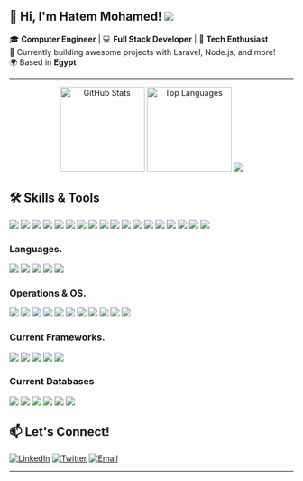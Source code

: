 ## 👋 Hi, I'm Hatem Mohamed! ![](https://komarev.com/ghpvc/?username=hatem-elsheref-st&style=flat-square&label=PROFILE+VIEWS&color=blueviolet)

🎓 **Computer Engineer** | 💻 **Full Stack Developer** | 🚀 **Tech Enthusiast**  
🔭 Currently building awesome projects with Laravel, Node.js, and more!  
🌍 Based in **Egypt**  

---
<div align="center">
  <img src="https://github-readme-stats.vercel.app/api?username=hatem-elsheref&show_icons=true&theme=radical" alt="GitHub Stats" height="150px" />
  <img src="https://github-readme-stats.vercel.app/api/top-langs/?username=hatem-elsheref&layout=compact&theme=radical" alt="Top Languages" height="150px" />
    <img    src="https://github-readme-streak-stats.herokuapp.com/?user=hatem-elsheref&layout=compact&theme=radical" />

</div>

<!--<a href="https://github.com/hatem-elsheref">
  <img align="center" width="45%" src="https://github-readme-stats.vercel.app/api/wakatime?username=hatemelsheref&v=2&langs_count=40" /> 
</a>-->

<a href="https://github.com/hatem-elsheref">
</a>

## 🛠️ Skills & Tools

<div>


<img src="https://img.shields.io/badge/rabbitmq-%23FF6600.svg?&style=for-the-badge&logo=rabbitmq&logoColor=white" />
<img src="https://img.shields.io/badge/git-%23F05033.svg?&style=for-the-badge&logo=git&logoColor=white" />
<img src="https://img.shields.io/badge/mvc-%230072b1.svg?&style=for-the-badge&logo=mvc&logoColor=white" />
<img src="https://img.shields.io/badge/RESTful%20API-%2300599C.svg?&style=for-the-badge&logo=rest&logoColor=white" />
<img src="https://img.shields.io/badge/WebSockets-%232E9FFF.svg?&style=for-the-badge&logo=websocket&logoColor=white" />
<img src="https://img.shields.io/badge/GraphQL-%23E10098.svg?&style=for-the-badge&logo=graphql&logoColor=white" />
<img src="https://img.shields.io/badge/Postman-%23FF6C37.svg?&style=for-the-badge&logo=postman&logoColor=white" />
<img src="https://img.shields.io/badge/AWS%20S3-%23FF9900.svg?&style=for-the-badge&logo=amazon-s3&logoColor=white" />
<img src="https://img.shields.io/badge/AWS%20SNS-%23FF9900.svg?&style=for-the-badge&logo=amazon-sns&logoColor=white" />
<img src="https://img.shields.io/badge/AWS%20SES-%23FF9900.svg?&style=for-the-badge&logo=amazon-ses&logoColor=white" />
<img src="https://img.shields.io/badge/FCM-%2339DCFF.svg?&style=for-the-badge&logo=firebase&logoColor=black" />
<img src="https://img.shields.io/badge/Swagger-%2385EA2D.svg?&style=for-the-badge&logo=swagger&logoColor=black" />
<img src="https://img.shields.io/badge/-Vs%20Code-007ACC?style=for-the-badge&logo=Visual-Studio-Code&logoColor=whitej"/>
<img src="https://img.shields.io/badge/-Sublime%20Text-FF9800?style=for-the-badge&logo=Sublime-Text&logoColor=black"/>
<img src="https://img.shields.io/badge/git-GIT-green?style=for-the-badge"/>
<img src="https://img.shields.io/badge/-SOLID%20Principles-9999FF?style=for-the-badge&logo=apache-rocketMQ&logoColor=black"/>
<img src="https://img.shields.io/badge/-Design%20patterns-360D3A?style=for-the-badge&logo=apache-rocketMQ&logoColor=white"/>
<img src="https://img.shields.io/badge/-Microservices-darkgreen?style=for-the-badge"/>
</div>


### Languages.
<div>
 <img src="https://img.shields.io/badge/php-%23777BB4.svg?&style=for-the-badge&logo=php&logoColor=white" />
<img src="https://img.shields.io/badge/javascript-%23F7DF1E.svg?&style=for-the-badge&logo=javascript&logoColor=black" />
<img src="https://img.shields.io/badge/html5-%23E34F26.svg?&style=for-the-badge&logo=html5&logoColor=white" />
<img src="https://img.shields.io/badge/css3-%231572B6.svg?&style=for-the-badge&logo=css3&logoColor=white" />
<img src="https://img.shields.io/badge/bootstrap-%23563D7C.svg?&style=for-the-badge&logo=bootstrap&logoColor=white" />
</div>

### Operations & OS.
<div>
<img src="https://img.shields.io/badge/-Ubuntu-E95420?style=for-the-badge&logo=Ubuntu&logoColor=white"/>
<img src="https://img.shields.io/badge/-Windows-294172?style=for-the-badge&logo=windows"/>
<img src="https://img.shields.io/badge/linux-%23FCC624.svg?&style=for-the-badge&logo=linux&logoColor=black" />
<img src="https://img.shields.io/badge/Nginx-%23009639.svg?&style=for-the-badge&logo=nginx&logoColor=white" />
<img src="https://img.shields.io/badge/Apache-%23D22128.svg?&style=for-the-badge&logo=apache&logoColor=white" />
<img src="https://img.shields.io/badge/YAML-%23000000.svg?&style=for-the-badge&logo=yaml&logoColor=white" />
<img src="https://img.shields.io/badge/GitHub%20Actions-%232671E5.svg?&style=for-the-badge&logo=github-actions&logoColor=white" />
<img src="https://img.shields.io/badge/docker-%232496ED.svg?&style=for-the-badge&logo=docker&logoColor=white" />
<img src="https://img.shields.io/badge/docker-%232496ED.svg?&style=for-the-badge&logo=docker&logoColor=white" />
  <img src="https://img.shields.io/badge/-Object%20Oriented%20Programming-blue?style=for-the-badge&logo=azure-functions&logoColor=white"/>
  <img src="https://img.shields.io/badge/-Data%20structures%20%26%20Algorithms-CB2E6D?logo=azure-pipelines&style=for-the-badge&logoColor=white"/>


</div>

### Current Frameworks.

<div>

<img src="https://img.shields.io/badge/-Laravel-FF2D20?style=for-the-badge&logo=Laravel&logoColor=white"/>
<img src="https://img.shields.io/badge/-Lumen-E74430?style=for-the-badge&logo=Lumen&logoColor=white"/>
<img src="https://img.shields.io/badge/-Node.js-339933?style=for-the-badge&logo=Node.js&logoColor=white"/>
<img src="https://img.shields.io/badge/-Express.js-000000?style=for-the-badge&logo=Express&logoColor=white"/>
<img src="https://img.shields.io/badge/-Vue.js-4FC08D?style=for-the-badge&logo=Vue.js&logoColor=white"/>

</div>

### Current Databases


<div>
<img src="https://img.shields.io/badge/sql-%230075C5.svg?&style=for-the-badge&logo=sqlite&logoColor=white" />
<img src="https://img.shields.io/badge/nosql-%23EA2027.svg?&style=for-the-badge&logo=mongodb&logoColor=white" />
<img src="https://img.shields.io/badge/redis-%23DC382D.svg?&style=for-the-badge&logo=redis&logoColor=white" />
<img src="https://img.shields.io/badge/mysql-%2300f.svg?&style=for-the-badge&logo=mysql&logoColor=white"/>
<img src ="https://img.shields.io/badge/MongoDB-%234ea94b.svg?&style=for-the-badge&logo=mongodb&logoColor=white"/>
<img src ="https://img.shields.io/badge/sqlite-%2307405e.svg?&style=for-the-badge&logo=sqlite&logoColor=white"/>
</div>


## 📫 Let's Connect!

[![LinkedIn](https://img.shields.io/badge/-LinkedIn-0077B5?logo=linkedin&logoColor=white&style=flat-square)](https://linkedin.com/in/hatem-elsheref)
[![Twitter](https://img.shields.io/badge/-Twitter-1DA1F2?logo=twitter&logoColor=white&style=flat-square)](https://twitter.com/hatem_elshere)
[![Email](https://img.shields.io/badge/-Email-D14836?logo=gmail&logoColor=white&style=flat-square)](mailto:hatem_mohamed_elsheref@yahoo.com)

---
